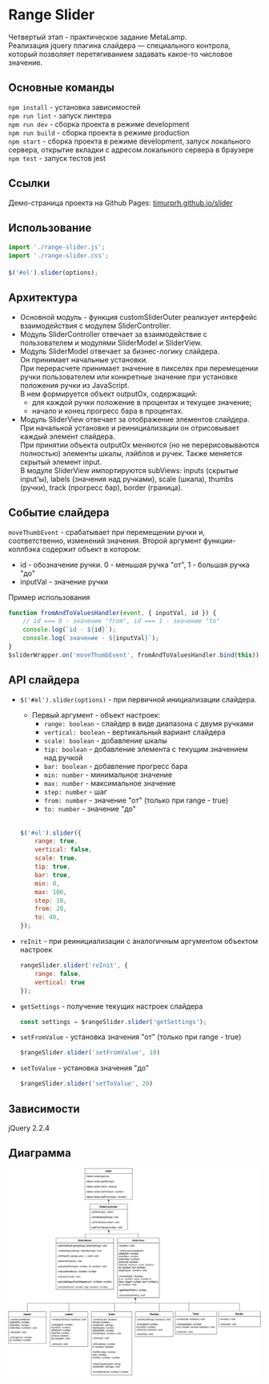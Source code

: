 # Range Slider
Четвертый этап - практическое задание MetaLamp.  
Реализация jquery плагина слайдера — специального контрола, который позволяет перетягиванием задавать какое-то числовое значение.

## Основные команды
`npm install` - установка зависимостей  
`npm run lint` - запуск линтера  
`npm run dev` - сборка проекта в режиме development  
`npm run build` - сборка проекта в режиме production  
`npm start` - сборка проекта в режиме development, запуск локального сервера, открытие вкладки с адресом локального сервера в браузере  
`npm test` - запуск тестов jest  

## Ссылки
Демо-страница проекта на Github Pages: [timurprh.github.io/slider](https://timurprh.github.io/slider)

## Использование
```javascript
import './range-slider.js';
import './range-slider.css';

$('#el').slider(options);
```

## Архитектура  
* Основной модуль - функция customSliderOuter реализует интерфейс взаимодействия с модулем SliderController.
* Модуль SliderController отвечает за взаимодействие с пользователем и модулями SliderModel и SliderView.
* Модуль SliderModel отвечает за бизнес-логику слайдера.  
Он принимает начальные установки.  
При перерасчете принимает значение в пикселях при перемещении ручки пользователем или конкретные значение при установке положения ручки из JavaScript.  
В нем формируется объект outputOx, содержащий:
    * для каждой ручки положение в процентах и текущее значение;
    * начало и конец прогресс бара в процентах.
* Модуль SliderView отвечает за отображение элементов слайдера.  
При начальной установке и реинициализации он отрисовывает каждый элемент слайдера.    
При принятии объекта outputOx меняются (но не перерисовываются полностью) элементы шкалы, лэйблов и ручек. Также меняется скрытый элемент input.  
В модуле SliderView импортируются subViews: inputs (скрытые input'ы), labels (значения над ручками), scale (шкала), thumbs (ручки), track (прогресс бар), border (граница).

## Событие слайдера  
`moveThumbEvent` - срабатывает при перемещении ручки и, соответственно, изменений значения. Второй аргумент функции-коллбэка содержит объект в котором:
   - id - обозначение ручки. 0 - меньшая ручка "от", 1 - большая ручка "до"  
   - inputVal - значение ручки

Пример использования
```javascript
function fromAndToValuesHandler(event, { inputVal, id }) {
    // id === 0 - значение "from", id === 1 - значение "to"
    console.log(`id - ${id}`);
    console.log(`значение - ${inputVal}`);
}
$sliderWrapper.on('moveThumbEvent', fromAndToValuesHandler.bind(this));
```

## API слайдера  
-  `$('#el').slider(options)` - при первичной инициализации слайдера.  
    - Первый аргумент - объект настроек:  
        - `range: boolean` - слайдер в виде диапазона с двумя ручками  
        - `vertical: boolean` - вертикальный вариант слайдера  
        - `scale: boolean` - добавление шкалы  
        - `tip: boolean` - добавление элемента с текущим значением над ручкой  
        - `bar: boolean` - добавление прогресс бара  
        - `min: number` - минимальное значение  
        - `max: number` - максимальное значение  
        - `step: number` - шаг  
        - `from: number` - значение "от" (только при range - true)  
        - `to: number` - значение "до"  
        <br>
    ```javascript
    $('#el').slider({
        range: true,
        vertical: false,
        scale: true,
        tip: true,
        bar: true,
        min: 0,
        max: 100,
        step: 10,
        from: 20,
        to: 40,
    });
    ```

- `reInit` - при реинициализации с аналогичным аргументом объектом настроек  

   ```javascript
   rangeSlider.slider('reInit', {
       range: false,
       vertical: true
   });
   ```

- `getSettings` - получение текущих настроек слайдера  

   ```javascript
   const settings = $rangeSlider.slider('getSettings');
   ```

- `setFromValue` - установка значения "от" (только при range - true)   

   ```javascript
   $rangeSlider.slider('setFromValue', 10)
   ```

- `setToValue` - установка значения "до"  

   ```javascript
   $rangeSlider.slider('setToValue', 20)
   ```
   
## Зависимости
jQuery 2.2.4

## Диаграмма
![UML diagram](./src/assets/slider-uml.drawio.svg)
